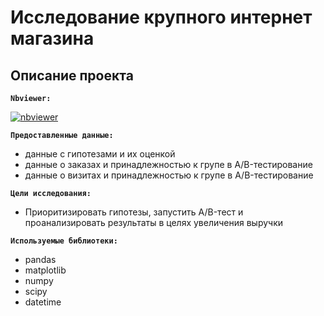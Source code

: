 # Исследование крупного интернет магазина

## Описание проекта

**`Nbviewer:`** 

[![nbviewer](https://img.shields.io/badge/VIEW-nbviewer-orange)](**)

**`Предоставленные данные:`**

* данные с гипотезами и их оценкой
* данные о заказах и принадлежностью к групе в A/B-тестирование
* данные о визитах и принадлежностью к групе в A/B-тестирование

**`Цели исследования:`** 
* Приоритизировать гипотезы, запустить A/B-тест и проанализировать результаты в целях увеличения выручки

**`Используемые библиотеки:`**
* pandas
* matplotlib
* numpy
* scipy
* datetime
